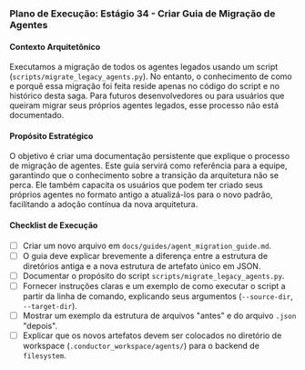 ### Plano de Execução: Estágio 34 - Criar Guia de Migração de Agentes

#### Contexto Arquitetônico

Executamos a migração de todos os agentes legados usando um script (`scripts/migrate_legacy_agents.py`). No entanto, o conhecimento de como e porquê essa migração foi feita reside apenas no código do script e no histórico desta saga. Para futuros desenvolvedores ou para usuários que queiram migrar seus próprios agentes legados, esse processo não está documentado.

#### Propósito Estratégico

O objetivo é criar uma documentação persistente que explique o processo de migração de agentes. Este guia servirá como referência para a equipe, garantindo que o conhecimento sobre a transição da arquitetura não se perca. Ele também capacita os usuários que podem ter criado seus próprios agentes no formato antigo a atualizá-los para o novo padrão, facilitando a adoção contínua da nova arquitetura.

#### Checklist de Execução

- [ ] Criar um novo arquivo em `docs/guides/agent_migration_guide.md`.
- [ ] O guia deve explicar brevemente a diferença entre a estrutura de diretórios antiga e a nova estrutura de artefato único em JSON.
- [ ] Documentar o propósito do script `scripts/migrate_legacy_agents.py`.
- [ ] Fornecer instruções claras e um exemplo de como executar o script a partir da linha de comando, explicando seus argumentos (`--source-dir`, `--target-dir`).
- [ ] Mostrar um exemplo da estrutura de arquivos "antes" e do arquivo `.json` "depois".
- [ ] Explicar que os novos artefatos devem ser colocados no diretório de workspace (`.conductor_workspace/agents/`) para o backend de `filesystem`.
